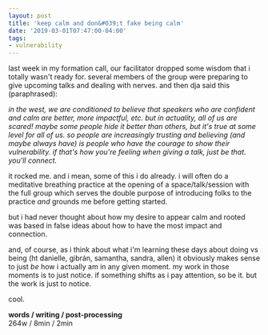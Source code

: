 ```yaml
---
layout: post
title: 'keep calm and don&#039;t fake being calm'
date: '2019-03-01T07:47:00-04:00'
tags:
- vulnerability
--- 
```


last week in my formation call, our facilitator dropped some wisdom that i totally wasn't ready for. several members of the group were preparing to give upcoming talks and dealing with nerves. and then dja said this (paraphrased):

_in the west, we are conditioned to believe that speakers who are confident and calm are better, more impactful, etc. but in actuality,  all of us are scared! maybe some people hide it better than others, but it's true at some level for all of us. so people are increasingly trusting and believing (and maybe always have) is people who have the courage to show their vulnerability. if that's how you're feeling when giving a talk, just be that. you'll connect._

it rocked me. and i mean, some of this i do already. i will often do a meditative breathing practice at the opening of a space/talk/session with the full group which serves the double purpose of introducing folks to the practice *and* grounds me before getting started. 

but i had never thought about how my desire to appear calm and rooted was based in false ideas about how to have the most impact and connection. 

and, of course, as i think about what i'm learning these days about doing vs being (ht danielle, gibrán, samantha, sandra, allen) it obviously makes sense to just *be* how i actually am in any given moment. my work in those moments is to just notice. if something shifts as i pay attention, so be it. but the work is just to notice. 

cool.

<!-- hyperlink bank -->


<!-- &#042; = asterisk -->
<!-- &#039; = single quote '-->

**words / writing / post-processing**  
264w / 8min / 2min